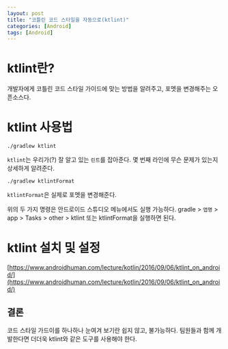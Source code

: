 ```yaml
---
layout: post
title: "코틀린 코드 스타일을 자동으로(ktlint)"
categories: [Android]
tags: [Android]
---
```


# ktlint란?

개발자에게 코틀린 코드 스타일 가이드에 맞는 방법을 알려주고, 포멧을 변경해주는 오픈소스다.

# ktlint 사용법

```
./gradlew ktlint
```

`ktlint`는 우리가(?) 잘 알고 있는 `린트`를 잡아준다. 몇 번째 라인에 무슨 문제가 있는지 상세하게 알려준다.

```
./gradlew ktlintFormat
```

`ktlintFormat`은 실제로 포멧을 변경해준다. 

위의 두 가지 명령은 안드로이드 스튜디오 메뉴에서도 실행 가능하다. gradle > `앱명` > app > Tasks > other > ktlint 또는 ktlintFormat을 실행하면 된다.

# ktlint 설치 및 설정


<script src="https://gist.github.com/ovso/34e928cd7277e9d03658d74db4bbaade.js"></script>

[https://www.androidhuman.com/lecture/kotlin/2016/09/06/ktlint_on_android/](https://www.androidhuman.com/lecture/kotlin/2016/09/06/ktlint_on_android/)

## 결론

코드 스타일 가드이를 하나하나 눈여겨 보기란 쉽지 않고, 불가능하다. 팀원들과 함께 개발한다면 더더욱 ktlint와 같은 도구를 사용해야 한다.
